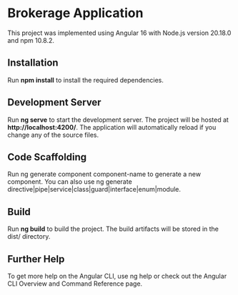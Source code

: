 # Brokerage Application

This project was implemented using Angular 16 with Node.js version 20.18.0 and npm 10.8.2.

## Installation

Run **npm install** to install the required dependencies.

## Development Server

Run **ng serve** to start the development server. The project will be hosted at **http://localhost:4200/**. The application will automatically reload if you change any of the source files.

## Code Scaffolding

Run ng generate component component-name to generate a new component. You can also use ng generate directive|pipe|service|class|guard|interface|enum|module.

## Build

Run **ng build** to build the project. The build artifacts will be stored in the dist/ directory.

## Further Help

To get more help on the Angular CLI, use ng help or check out the Angular CLI Overview and Command Reference page.

